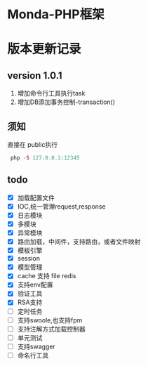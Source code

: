 # Monda-PHP框架

版本更新记录
======

## version 1.0.1
1. 增加命令行工具执行task
2. 增加DB添加事务控制-transaction()

## 须知
直接在 public执行
```php
 php -S 127.0.0.1:12345
```

## todo
- [x] 加载配置文件
- [x] IOC,统一管理request,response
- [x] 日志模块
- [x] 多模块
- [x] 异常模块
- [x] 路由加载，中间件，支持路由，或者文件映射
- [x] 模板引擎
- [x] session
- [x] 模型管理
- [x] cache 支持 file redis
- [x] 支持env配置 
- [x] 验证工具
- [x] RSA支持
- [ ] 定时任务
- [ ] 支持swoole,也支持fpm
- [ ] 支持注解方式加载控制器
- [ ] 单元测试
- [ ] 支持swagger
- [ ] 命名行工具